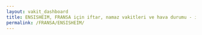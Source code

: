 ```yaml
---
layout: vakit_dashboard
title: ENSISHEIM, FRANSA için iftar, namaz vakitleri ve hava durumu - ilçe/eyalet seç
permalink: /FRANSA/ENSISHEIM/
---
```


<script type="text/javascript">
  var GLOBAL_COUNTRY = 'FRANSA';
  var GLOBAL_CITY = 'ENSISHEIM';
  var GLOBAL_STATE = '';
  var lat = 72;
  var lon = 21;
</script>
